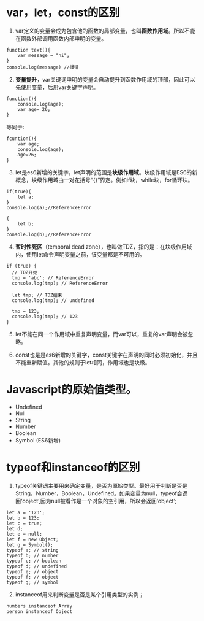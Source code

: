 <!--
 * @Author: wxj
 * @Date: 2021-11-09 11:27:37
 * @LastEditTime: 2021-11-09 21:31:04
 * @LastEditors: wxj
 * @Description: 
 * @FilePath: \fe_interview_daily\wxj\2021.11.09 js.md
-->
# var，let，const的区别
1. var定义的变量会成为包含他的函数的局部变量，也叫**函数作用域**。所以不能在函数外部调用函数内部申明的变量。
```
function text(){
    var message = "hi";
}
console.log(message) //报错
```

2. **变量提升**，var关键词申明的变量会自动提升到函数作用域的顶部，因此可以先使用变量，后用var关键字声明。
```
function(){
    console.log(age);
    var age= 26;
}
```
等同于:
```
fcuntion(){
    var age;
    console.log(age);
    age=26;
}
```
3. let是es6新增的关键字，let声明的范围是**块级作用域**。块级作用域是ES6的新概念，块级作用域由一对花括号“{}”界定。例如if块，while块，for循环块。
```
if(true){
    let a;
}
console.log(a);//ReferenceError

{
    let b;
}
console.log(b);//ReferenceError
```
4. **暂时性死区**（temporal dead zone），也叫做TDZ，指的是：在块级作用域内，使用let命令声明变量之前，该变量都是不可用的。
```
if (true) {
  // TDZ开始
  tmp = 'abc'; // ReferenceError
  console.log(tmp); // ReferenceError

  let tmp; // TDZ结束
  console.log(tmp); // undefined

  tmp = 123;
  console.log(tmp); // 123
}
```

5. let不能在同一个作用域中重复声明变量，而var可以，重复的var声明会被忽略。

6. const也是是es6新增的关键字，const关键字在声明的同时必须初始化，并且不能重新赋值。其他的规则于let相同，作用域也是块级。

# Javascript的原始值类型。
- Undefined
- Null
- String
- Number
- Boolean
- Symbol (ES6新增)

# typeof和instanceof的区别
1. typeof关键词主要用来确定变量，是否为原始类型。最好用于判断是否是String，Number，Boolean，Undefined。如果变量为null，typeof会返回‘object’,因为null被看作是一个对象的空引用，所以会返回‘object’;
```
let a = '123';
let b = 123;
let c = true;
let d;
let e = null;
let f = new Object;
let g = Symbol();
typeof a; // string
typeof b; // number
typeof c; // boolean
typeof d; // undefined
typeof e; // object
typeof f; // object
typeof g; // symbol
```

2. instanceof用来判断变量是否是某个引用类型的实例；
```
numbers instanceof Array
person instanceof Object
```